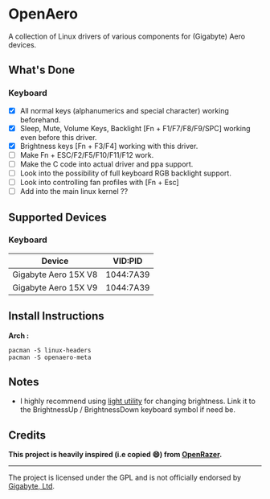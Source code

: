 # OpenAero
A collection of Linux drivers of various components for (Gigabyte) Aero devices.

## What's Done
### Keyboard
- [x] All normal keys (alphanumerics and special character) working beforehand.
- [x] Sleep, Mute, Volume Keys, Backlight [Fn + F1/F7/F8/F9/SPC] working even before this driver.
- [x] Brightness keys [Fn + F3/F4] working with this driver.
- [ ] Make Fn + ESC/F2/F5/F10/F11/F12 work.
- [ ] Make the C code into actual driver and ppa support.
- [ ] Look into the possibility of full keyboard RGB backlight support.
- [ ] Look into controlling fan profiles with [Fn + Esc] 
- [ ] Add into the main linux kernel ??

## Supported Devices
### Keyboard
| Device                                        |   VID:PID   |
| --------------------------------------------- | ----------- |
| Gigabyte Aero 15X V8                          |  1044:7A39  |
| Gigabyte Aero 15X V9                          |  1044:7A39  |


## Install Instructions
**Arch :** 
```
pacman -S linux-headers
pacman -S openaero-meta
```

## Notes
* I highly recommend using [light utility](https://github.com/haikarainen/light) for changing brightness. Link it to the BrightnessUp / BrightnessDown keyboard symbol if need be.

## Credits
**This project is heavily inspired (i.e copied 😄) from [OpenRazer](https://openrazer.github.io/).**

---
The project is licensed under the GPL and is not officially endorsed by [Gigabyte, Ltd](https://www.gigabyte.com//).
